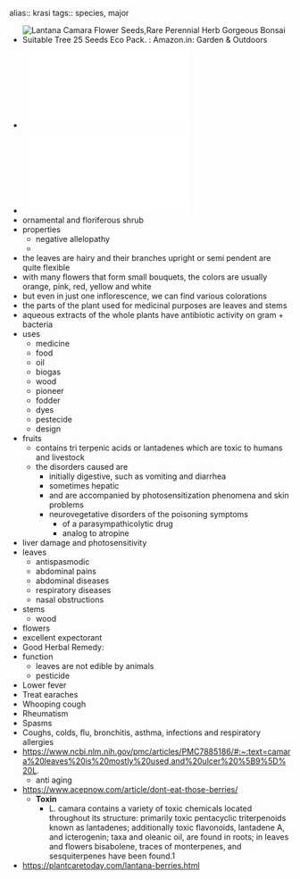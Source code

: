 alias:: krasi
tags:: species, major

- ![Lantana Camara Flower Seeds,Rare Perennial Herb Gorgeous Bonsai Suitable  Tree 25 Seeds Eco Pack. : Amazon.in: Garden & Outdoors](https://peach-geographical-bat-397.mypinata.cloud/ipfs/QmXXFLtXv6Mqavb9YfUFKupsekCRC4XQmVV59EqvoB4khr)
- ![ecology and use of lantana india](../assets/ecology_and_use_of_lantana_india_1698063055711_0.pdf)
- ![lantana empowers communities](../assets/lantana-empowers-communities_1698062566279_0.pdf)
- ornamental and floriferous shrub
- properties
	- negative allelopathy
	-
- the leaves are hairy and their branches upright or semi pendent are quite flexible
- with many flowers that form small bouquets, the colors are usually orange, pink, red, yellow and white
- but even in just one inflorescence, we can find various colorations
- the parts of the plant used for medicinal purposes are leaves and stems
- aqueous extracts of the whole plants have antibiotic activity on gram + bacteria
- uses
	- medicine
	- food
	- oil
	- biogas
	- wood
	- pioneer
	- fodder
	- dyes
	- pestecide
	- design
- fruits
	- contains tri terpenic acids or lantadenes which are toxic to humans and livestock
	- the disorders caused are
		- initially digestive, such as vomiting and diarrhea
		- sometimes hepatic
		- and are accompanied by photosensitization phenomena and skin problems
		- neurovegetative disorders of the poisoning symptoms
			- of a parasympathicolytic drug
			- analog to atropine
- liver damage and photosensitivity
- leaves
	- antispasmodic
	- abdominal pains
	- abdominal diseases
	- respiratory diseases
	- nasal obstructions
- stems
	- wood
- flowers
- excellent expectorant
- Good Herbal Remedy:
- function
	- leaves are not edible by animals
	- pesticide
- Lower fever
- Treat earaches
- Whooping cough
- Rheumatism
- Spasms
- Coughs, colds, flu, bronchitis, asthma, infections and respiratory allergies
- https://www.ncbi.nlm.nih.gov/pmc/articles/PMC7885186/#:~:text=camara%20leaves%20is%20mostly%20used,and%20ulcer%20%5B9%5D%20L.
	- anti aging
- https://www.acepnow.com/article/dont-eat-those-berries/
	- **Toxin**
		- L. camara contains a variety of toxic chemicals located throughout its structure: primarily toxic pentacyclic triterpenoids known as lantadenes; additionally toxic flavonoids, lantadene A, and icterogenin; taxa and oleanic oil, are found in roots; in leaves and flowers bisabolene, traces of monterpenes, and sesquiterpenes have been found.1
- https://plantcaretoday.com/lantana-berries.html